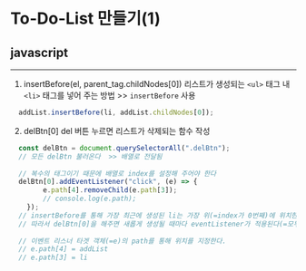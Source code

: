 # To-Do-List 만들기(1) 
## javascript
---

1. insertBefore(el, parent_tag.childNodes[0])
리스트가 생성되는 `<ul>` 태그 내 `<li>` 태그를 넣어 주는 방법 >> `insertBefore` 사용
```js
  addList.insertBefore(li, addList.childNodes[0]);
```

2. delBtn[0]
del 버튼 누르면 리스트가 삭제되는 함수 작성
```js
  const delBtn = document.querySelectorAll(".delBtn");
  // 모든 delBtn 불러온다  >> 배열로 전달됨
  
  // 복수의 태그이기 때문에 배열로 index를 설정해 주어야 한다 
  delBtn[0].addEventListener("click", (e) => {
        e.path[4].removeChild(e.path[3]);
        // console.log(e.path);
    });
  // insertBefore를 통해 가장 최근에 생성된 li는 가장 위(=index가 0번째)에 위치한다
  // 따라서 delBtn[0]을 해주면 새롭게 생성될 때마다 eventListener가 적용된다(=모두 적용)
  
  // 이벤트 리스너 타겟 객체(=e)의 path를 통해 위치를 지정한다.
  // e.path[4] = addList
  // e.path[3] = li
```
